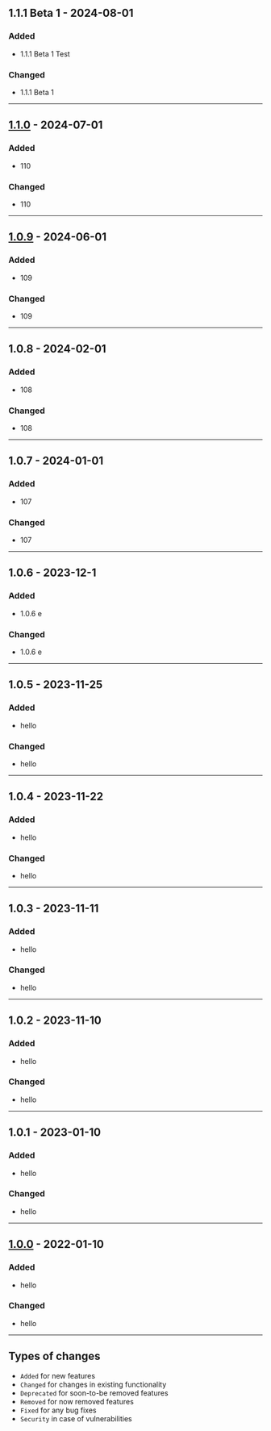 ## 1.1.1 Beta 1 - 2024-08-01 
### Added

- 1.1.1 Beta 1 Test

### Changed

- 1.1.1 Beta 1

---
## [1.1.0] - 2024-07-01 
### Added

- 110

### Changed

- 110

---
## [1.0.9] - 2024-06-01 
### Added

- 109

### Changed

- 109

---
## 1.0.8 - 2024-02-01 
### Added

- 108

### Changed

- 108

---

## 1.0.7 - 2024-01-01 
### Added

- 107

### Changed

- 107

---
## 1.0.6 - 2023-12-1 
### Added

- 1.0.6 e

### Changed

- 1.0.6 e
---
## 1.0.5 - 2023-11-25 
### Added

- hello

### Changed

- hello

---
## 1.0.4 - 2023-11-22 
### Added

- hello

### Changed

- hello

---
## 1.0.3 - 2023-11-11 
### Added

- hello

### Changed

- hello

---
## 1.0.2 - 2023-11-10 
### Added

- hello

### Changed

- hello

---
## 1.0.1 - 2023-01-10 
### Added

- hello

### Changed

- hello

---

## [1.0.0] - 2022-01-10 
### Added

- hello

### Changed

- hello

---

## Types of changes

- `Added` for new features
- `Changed` for changes in existing functionality
- `Deprecated` for soon-to-be removed features
- `Removed` for now removed features
- `Fixed` for any bug fixes
- `Security` in case of vulnerabilities

[1.1.1]:https://github.com/ZzzM/AA/compare/1.1.0...1.1.1
[1.1.0]:https://github.com/ZzzM/AA/compare/1.0.9...1.1.0
[1.0.9]:https://github.com/ZzzM/AA/compare/1.0.8...1.0.9
[1.0.0]:https://github.com/ZzzM/AA/releases/tag/1.0.0
